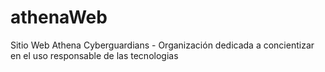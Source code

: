 # athenaWeb
Sitio Web  Athena Cyberguardians - Organización dedicada a concientizar en el uso responsable de las tecnologias

